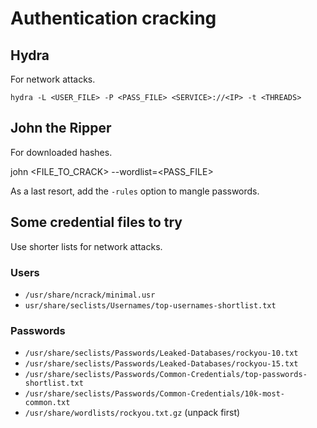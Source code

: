 # Authentication cracking

## Hydra
For network attacks.

`hydra -L <USER_FILE> -P <PASS_FILE> <SERVICE>://<IP> -t <THREADS>`

## John the Ripper
For downloaded hashes.

john <FILE_TO_CRACK> --wordlist=<PASS_FILE>

As a last resort, add the `-rules` option to mangle passwords.

## Some credential files to try

Use shorter lists for network attacks.

### Users

- `/usr/share/ncrack/minimal.usr`
- `usr/share/seclists/Usernames/top-usernames-shortlist.txt`

### Passwords

- `/usr/share/seclists/Passwords/Leaked-Databases/rockyou-10.txt`
- `/usr/share/seclists/Passwords/Leaked-Databases/rockyou-15.txt`
- `/usr/share/seclists/Passwords/Common-Credentials/top-passwords-shortlist.txt`
- `/usr/share/seclists/Passwords/Common-Credentials/10k-most-common.txt`
- `/usr/share/wordlists/rockyou.txt.gz` (unpack first)